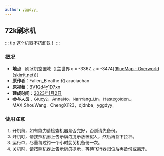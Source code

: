 ```yaml
---
author: yggdyy_
---
```

## 72k刷冰机

::: tip
这个机器不抗卸载！
:::

### 概况

* **地点**：刷冰机空置域（[主世界 x = -3367, z = -3474]([BlueMap - Overworld (skimit.net)](https://bluemap.skimit.net/#overworld:-3366:23:-3474:242:0:0:0:0:perspective))）
* **原作者**：Fallen_Breathe 和 acaciachan
* **原视频**：[BV1Qd4y1D7xn](https://www.bilibili.com/video/BV1Qd4y1D7xn/)
* **建成时间**：[2023年1月2日](../../../历史/2023/01#_2日)
* **参与人员**：Glucy2，AnnaNo，NanYang_Lin，Hastegolden_，MAX_ShouWang，ChengXi123，djdnba，yggdyy_

### 使用注意

1. 开机前，如有能力请检查机器是否完好，否则请先备份。
2. 开机时，请按照机器上告示牌的提示放置假人，然后再拉下拉杆。
3. 运行中，尽量每过约一个小时就关机备份一次。
4. 关机时，请按照机器上告示牌的提示，等待飞行器归位后再备份或离开。
